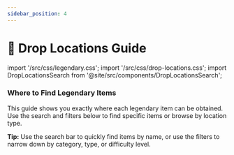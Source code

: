```yaml
---
sidebar_position: 4
---
```


# 📍 Drop Locations Guide

import '/src/css/legendary.css';
import '/src/css/drop-locations.css';
import DropLocationsSearch from '@site/src/components/DropLocationsSearch';

<div className="legendary-info">
  <h3>Where to Find Legendary Items</h3>
  <p>
    This guide shows you exactly where each legendary item can be obtained. Use the search and filters below to find specific items or browse by location type.
  </p>
  <p>
    <strong>Tip:</strong> Use the search bar to quickly find items by name, or use the filters to narrow down by category, type, or difficulty level.
  </p>
</div>

<DropLocationsSearch />